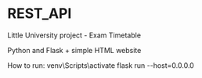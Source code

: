 # REST_API

Little University project - Exam Timetable

Python and Flask + simple HTML website

How to run:
venv\Scripts\activate
flask run --host=0.0.0.0
